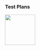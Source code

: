 ### Test Plans

<img src="https://media.giphy.com/media/3oEjI6SIIHBdRxXI40/giphy.gif" width="100px">